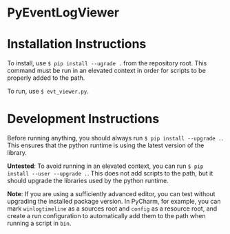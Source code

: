 # PyEventLogViewer

# Installation Instructions
To install, use `$ pip install --ugrade .` from the repository root. This command must be run in an elevated context in order for scripts to be properly added to the path.

To run, use `$ evt_viewer.py`.

# Development Instructions
Before running anything, you should always run `$ pip install --upgrade .`. This ensures that the python runtime is using the latest version of the library.

**Untested**: To avoid running in an elevated context, you can run `$ pip install --user --upgrade .`. This does not add scripts to the path, but it should upgrade the libraries used by the python runtime. 

**Note**: If you are using a sufficiently advanced editor, you can test without upgrading the installed package version. In PyCharm, for example, you can mark `winlogtimeline` as a sources root and `config` as a resource root, and create a run configuration to automatically add them to the path when running a script in `bin`.
